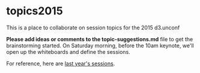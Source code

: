 # topics2015
This is a place to collaborate on session topics for the 2015 d3.unconf

**Please add ideas or comments to the topic-suggestions.md** file to get the brainstorming started. On Saturday morning, before the 10am keynote, we'll open up the whiteboards and define the sessions. 

For reference, here are [last year's sessions](http://visfest.com/d3unconf2014/).
